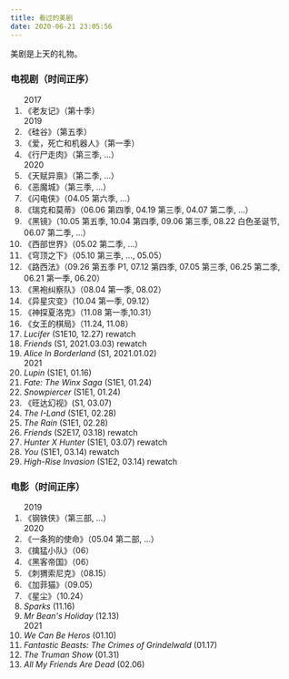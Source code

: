 ```yaml
---
title: 看过的美剧
date: 2020-06-21 23:05:56
---
```


美剧是上天的礼物。


<h3>电视剧<sd>（时间正序）</sd></h3>
<ol>
    <sd-time>2017</sd-time>
    <li>《老友记》<sd>（第十季）</sd></li>
    <sd-time>2019</sd-time>
    <li>《硅谷》<sd>（第五季）</sd></li>
    <li>《爱，死亡和机器人》<sd>（第一季）</sd></li>
    <li>《行尸走肉》<sd>（第三季, ...）</sd></li>
    <sd-time>2020</sd-time>
    <li>《天赋异禀》<sd>（第二季, ...）</sd></li>
    <li>《恶魔城》<sd>（第三季, ...）</sd></li>
    <li>《闪电侠》<sd>（04.05 第六季, ...）</sd></li>
    <li>《瑞克和莫蒂》<sd>（06.06 第四季, 04.19 第三季, 04.07 第二季, ...）</sd></li>
    <li>《黑镜》<sd>（10.05 第五季, 10.04 第四季, 09.06 第三季, 08.22 白色圣诞节, 06.07 第二季, ...）</sd></li>
    <li>《西部世界》<sd>（05.02 第二季, ...）</sd></li>
    <li>《穹顶之下》<sd>（05.10 第三季, ..., 05.05）</sd></li>
    <li>《路西法》<sd>（09.26 第五季 P1, 07.12 第四季, 07.05 第三季, 06.25 第二季, 06.21 第一季, 06.20）</sd></li>
    <li>《黑袍纠察队》<sd>（08.04 第一季, 08.02）</sd></li>
    <li>《异星灾变》<sd>（10.04 第一季, 09.12）</sd></li>
    <li>《神探夏洛克》<sd>（11.08 第一季,10.31）</sd></li>
    <li>《女王的棋局》<sd>（11.24, 11.08）</sd></li>
    <li><i>Lucifer</i> <sd>(S1E10, 12.27)</sd> <sd>rewatch</sd></li>
    <li><i>Friends</i> <sd>(S1, 2021.03.03)</sd> <sd>rewatch</sd></li>
    <li><i>Alice In Borderland</i> <sd>(S1, 2021.01.02)</sd></li>
    <sd-time>2021</sd-time>
    <li><i>Lupin</i> <sd>(S1E1, 01.16)</sd></li>
    <li><i>Fate: The Winx Saga</i> <sd>(S1E1, 01.24)</sd></li>
    <li><i>Snowpiercer</i> <sd>(S1E1, 01.24)</sd></li>
    <li>《旺达幻视》<sd>(S1, 03.07)</sd></li>
    <li><i>The I-Land</i> <sd>(S1E1, 02.28)</sd></li>
    <li><i>The Rain</i> <sd>(S1E1, 02.28)</sd></li>
    <li><i>Friends</i> <sd>(S2E17, 03.18)</sd> <sd>rewatch</sd></li>
    <li><i>Hunter X Hunter</i> <sd>(S1E1, 03.07)</sd> <sd>rewatch</sd></li>
    <li><i>You</i> <sd>(S1E1, 03.14)</sd> <sd>rewatch</sd></li>
    <li><i>High-Rise Invasion</i> <sd>(S1E2, 03.14)</sd> <sd>rewatch</sd></li>

</ol>


<h3>电影<sd>（时间正序）</sd></h3>
<ol>
    <sd-time>2019</sd-time>
    <li>《钢铁侠》<sd>（第三部, ...）</sd></li>
    <sd-time>2020</sd-time>
    <li>《一条狗的使命》<sd>（05.04 第二部, ...）</sd></li>
    <li>《擒猛小队》<sd>（06）</sd></li>
    <li>《黑客帝国》<sd>（06）</sd></li>
    <li>《刺猬索尼克》<sd>（08.15）</sd></li>
    <li>《加菲猫》<sd>（09.05）</sd></li>
    <li>《星尘》<sd>（10.24）</sd></li>
    <li><i>Sparks</i> <sd>(11.16)</sd></li>
    <li><i>Mr Bean's Holiday</i> <sd>(12.13)</sd></li>
    <sd-time>2021</sd-time>
    <li><i>We Can Be Heros</i> <sd>(01.10)</sd></li>
    <li><i>Fantastic Beasts: The Crimes of Grindelwald</i> <sd>(01.17)</sd></li>
    <li><i>The Truman Show</i> <sd>(01.31)</sd></li>
    <li><i>All My Friends Are Dead</i> <sd>(02.06)</sd></li>
</ol>

